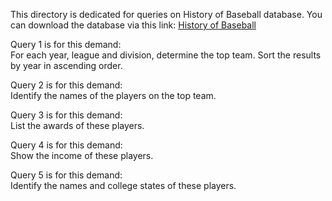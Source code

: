This directory is dedicated for queries on History of Baseball database. You can download the database via this link: [History of Baseball](https://uupload.ir/view/database_zar2.zip/)

Query 1 is for this demand:<br/>
For each year, league and division, determine the top team. Sort the results by year in ascending order.<br/>

Query 2 is for this demand:<br/>
Identify the names of the players on the top team.<br/>

Query 3 is for this demand:<br/>
List the awards of these players. <br/>

Query 4 is for this demand:<br/>
Show the income of these players.<br/>

Query 5 is for this demand:<br/>
Identify the names and college states of these players.<br/>
